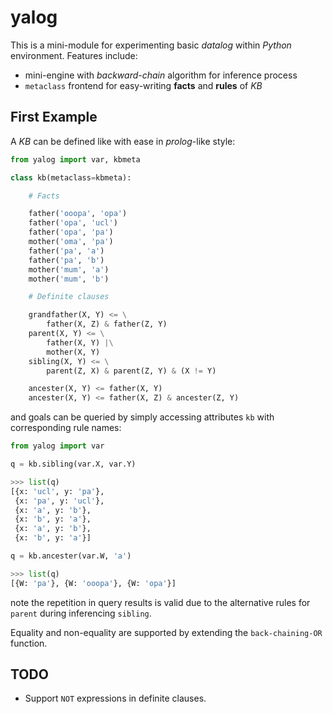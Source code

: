 yalog
==============

This is a mini-module for experimenting basic *datalog* within *Python* environment. Features include:

<!-- + knowledge base *KB* with `dict` indexing -->
+ mini-engine with *backward-chain* algorithm for inference process
+ `metaclass` frontend for easy-writing **facts** and **rules** of *KB*



## First Example

A *KB* can be defined like with ease in *prolog*-like style:

``` python
from yalog import var, kbmeta

class kb(metaclass=kbmeta):

    # Facts

    father('ooopa', 'opa')
    father('opa', 'ucl')
    father('opa', 'pa')
    mother('oma', 'pa')
    father('pa', 'a')
    father('pa', 'b')
    mother('mum', 'a')
    mother('mum', 'b')

    # Definite clauses

    grandfather(X, Y) <= \
        father(X, Z) & father(Z, Y)
    parent(X, Y) <= \
        father(X, Y) |\
        mother(X, Y)
    sibling(X, Y) <= \
        parent(Z, X) & parent(Z, Y) & (X != Y)

    ancester(X, Y) <= father(X, Y)
    ancester(X, Y) <= father(X, Z) & ancester(Z, Y)
```

and goals can be queried by simply accessing attributes `kb` with corresponding rule names:

``` python
from yalog import var

q = kb.sibling(var.X, var.Y)

>>> list(q)
[{x: 'ucl', y: 'pa'},
 {x: 'pa', y: 'ucl'},
 {x: 'a', y: 'b'},
 {x: 'b', y: 'a'},
 {x: 'a', y: 'b'},
 {x: 'b', y: 'a'}]

q = kb.ancester(var.W, 'a')

>>> list(q)
[{W: 'pa'}, {W: 'ooopa'}, {W: 'opa'}]
```

note the repetition in query results is valid due to the alternative rules for `parent` during inferencing `sibling`.

Equality and non-equality are supported by extending the `back-chaining-OR` function.

<!--
The trick is to support `__getitem__` method for the `dict`-like reader returned by `kbmeta.__prepare__` so that any identifier get automatically declared and returned as a dedicated object.
-->

## TODO

- Support `NOT` expressions in definite clauses.

